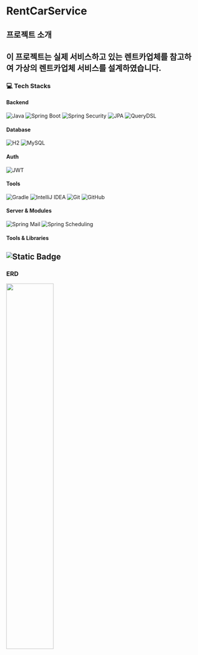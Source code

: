 # RentCarService 
## 프로젝트 소개
이 프로젝트는 실제 서비스하고 있는 렌트카업체를 참고하여 가상의 렌트카업체 서비스를 설계하였습니다.
---

### 💻 Tech Stacks

#### Backend
![Java](https://img.shields.io/badge/Java21-007396?style=for-the-badge&logo=java&logoColor=white) 
![Spring Boot](https://img.shields.io/badge/Spring_Boot-6DB33F?style=for-the-badge&logo=spring-boot&logoColor=white) 
![Spring Security](https://img.shields.io/badge/Spring_Security-6DB33F?style=for-the-badge&logo=spring-security&logoColor=white) 
![JPA](https://img.shields.io/badge/JPA-4A90E2?style=for-the-badge)
![QueryDSL](https://img.shields.io/badge/QueryDSL-59666C?style=for-the-badge)

#### Database
![H2](https://img.shields.io/badge/H2-59666C?style=for-the-badge&logo=h2&logoColor=white) 
![MySQL](https://img.shields.io/badge/MySQL-4479A1?style=for-the-badge&logo=mysql&logoColor=white)

#### Auth
![JWT](https://img.shields.io/badge/JWT-000000?style=for-the-badge&logo=jsonwebtokens&logoColor=white)

#### Tools
![Gradle](https://img.shields.io/badge/Gradle-02303A?style=for-the-badge&logo=gradle&logoColor=white)
![IntelliJ IDEA](https://img.shields.io/badge/IntelliJ_IDEA-000000?style=for-the-badge&logo=intellij-idea&logoColor=white)
![Git](https://img.shields.io/badge/Git-F05032?style=for-the-badge&logo=git&logoColor=white)
![GitHub](https://img.shields.io/badge/GitHub-181717?style=for-the-badge&logo=github&logoColor=white)

#### Server & Modules 
![Spring Mail](https://img.shields.io/badge/Spring_Mail-6DB33F?style=for-the-badge&logo=spring&logoColor=white)
![Spring Scheduling](https://img.shields.io/badge/Spring_Scheduling-6DB33F?style=for-the-badge&logo=spring&logoColor=white)

#### Tools & Libraries
![Static Badge](https://img.shields.io/badge/MapStruct---?style=for-the-badge&color=red)
---

### ERD
<img src="https://github.com/user-attachments/assets/2d2936cf-edfd-4efb-98bc-4317df9fbd91" width="50%" >
